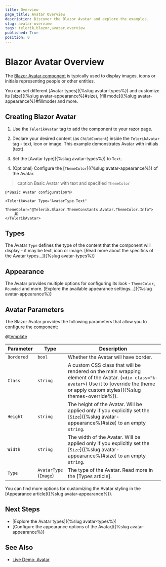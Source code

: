 ```yaml
---
title: Overview
page_title: Avatar Overview
description: Discover the Blazor Avatar and explore the examples.
slug: avatar-overview
tags: telerik,blazor,avatar,overview
published: True
position: 0
---
```


# Blazor Avatar Overview

The <a href="https://www.telerik.com/blazor-ui/avatar" target="_blank">Blazor Avatar component</a> is typically used to display images, icons or initials representing people or other entities.

You can set different [Avatar types]({%slug avatar-types%}) and customize its [size]({%slug avatar-appearance%}#size), [fill mode]({%slug avatar-appearance%}#fillmode) and more.

## Creating Blazor Avatar

1. Use the `TelerikAvatar` tag to add the component to your razor page.

1. Declare your desired content (as `ChildContent`) inside the `TelerikAvatar` tag - text, icon or image. This example demonstrates Avatar with initials (text).

1. Set the [Avatar type]({%slug avatar-types%}) to `Text`.

1. (Optional) Configure the [`ThemeColor`]({%slug avatar-appearance%}) of the Avatar.

>caption Basic Avatar with text and specified `ThemeColor`

````CSHTML
@*Basic Avatar configuration*@

<TelerikAvatar Type="AvatarType.Text"
               ThemeColor="@Telerik.Blazor.ThemeConstants.Avatar.ThemeColor.Info">
    JD
</TelerikAvatar>
````

## Types

The Avatar `Type` defines the type of the content that the component will display - it may be text, icon or image. [Read more about the specifics of the Avatar types...]({%slug avatar-types%})

## Appearance

The Avatar provides multiple options for configuring its look - `ThemeColor`, `Rounded` and more. [Explore the available appearance settings...]({%slug avatar-appearance%})

## Avatar Parameters

The Blazor Avatar provides the following parameters that allow you to configure the component:

@[template](/_contentTemplates/common/parameters-table-styles.md#table-layout)

| Parameter    | Type  | Description |
| ----------- | ----------- | -------|
| `Bordered` | `bool` | Whether the Avatar will have border. |
| `Class` | `string` | A custom CSS class that will be rendered on the main wrapping element of the Avatar. (`<div class="k-avatar>`) Use it to [override the theme or apply custom styles]({%slug themes-override%}). |
| `Height` | `string` | The height of the Avatar. Will be applied only if you explicitly set the [`Size`]({%slug avatar-appearance%}#size) to an empty `string`. |
| `Width` | `string` | The width of the Avatar. Will be applied only if you explicitly set the  [`Size`]({%slug avatar-appearance%}#size) to an empty `string`. |
| `Type` | `AvatarType` <br/> (`Image`) | The type of the Avatar. Read more in the [Types article]. |

You can find more options for customizing the Avatar styling in the [Appearance article]({%slug avatar-appearance%}).

## Next Steps

* [Explore the Avatar types]({%slug avatar-types%})
* [Configure the appearance options of the Avatar]({%slug avatar-appearance%})

## See Also

  * [Live Demo: Avatar](https://demos.telerik.com/blazor-ui/avatar/overview)